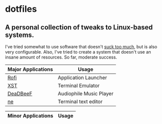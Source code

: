 # dotfiles
## A personal collection of tweaks to Linux-based systems.

I've tried somewhat to use software that doesn't [suck too much][1], but is also very configurable.
Also, I've tried to create a system that doesn't use an insane amount of resources. So far, moderate success.

| Major Applications | Usage                   |
| ------------------ | ----------------------- |
| [Rofi][2]          | Application Launcher    |
| [XST][3]           | Terminal Emulator       |
| [DeaDBeeF][4]      | Audiophile Music Player |
| [ne][5]            | Terminal text editor    |


| Minor Applications | Usage |
| ------------------ | ----- |

[1]: https://suckless.org/
[2]: https://github.com/DaveDavenport/rofi
[3]: https://github.com/gnotclub/xst
[4]: https://github.com/DeaDBeeF-Player/deadbeef
[5]: http://ne.di.unimi.it/
